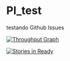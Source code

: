 # PI_test
testando Github Issues


[![Throughput Graph](https://graphs.waffle.io/igorwiese/PI_test/throughput.svg)](https://waffle.io/igorwiese/PI_test/metrics/throughput) 

[![Stories in Ready](https://badge.waffle.io/igorwiese/PI_test.svg?label=ready&title=Ready)](http://waffle.io/igorwiese/PI_test)
